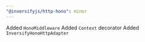 ```yaml
---
"@inversifyjs/http-hono": minor
---
```


Added `HonoMiddleware`
Added `Context` decorator
Added `InversifyHonoHttpAdapter`

